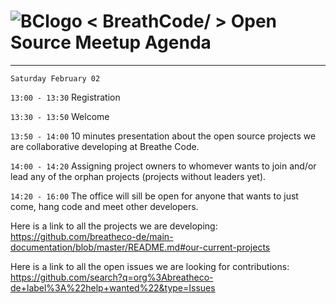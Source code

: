 # ![BClogo](https://camo.githubusercontent.com/030f4482ea4a558949ef0d088bb42d947214c9fb/68747470733a2f2f6173736574732e62726561746865636f2e64652f617069732f696d672f696d616765732e7068703f626c6f622672616e646f6d266361743d69636f6e26746167733d62726561746865636f64652c3332) < BreathCode/ > Open Source Meetup Agenda 
***

`Saturday February 02`

`13:00 - 13:30` Registration

`13:30 - 13:50` Welcome

`13:50 - 14:00` 10 minutes presentation about the open source projects we are collaborative developing at Breathe Code.

`14:00 - 14:20` Assigning project owners to whomever wants to join and/or lead any of the orphan projects (projects without leaders yet).

`14:20 - 16:00` The office will sill be open for anyone that wants to just come, hang code and meet other developers.

Here is a link to all the projects we are developing:
https://github.com/breatheco-de/main-documentation/blob/master/README.md#our-current-projects

Here is a link to all the open issues we are looking for contributions: https://github.com/search?q=org%3Abreatheco-de+label%3A%22help+wanted%22&type=Issues

